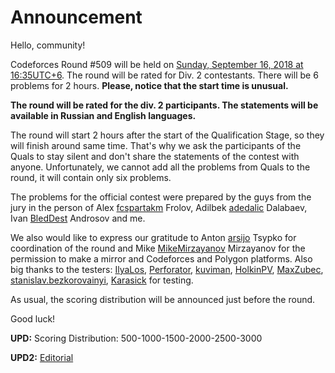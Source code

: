 # Announcement

Hello, community!

Codeforces Round #509 will be held on [Sunday, September 16, 2018 at 16:35UTC+6](https://codeforces.com/https://www.timeanddate.com/worldclock/fixedtime.html?day=16&month=9&year=2018&hour=13&min=35&sec=0&p1=166). The round will be rated for Div. 2 contestants. There will be 6 problems for 2 hours. **Please, notice that the start time is unusual.**

**The round will be rated for the div. 2 participants. The statements will be available in Russian and English languages.**

The round will start 2 hours after the start of the Qualification Stage, so they will finish around same time. That's why we ask the participants of the Quals to stay silent and don't share the statements of the contest with anyone. Unfortunately, we cannot add all the problems from Quals to the round, it will contain only six problems.

The problems for the official contest were prepared by the guys from the jury in the person of Alex [fcspartakm](https://codeforces.com/profile/fcspartakm "Candidate Master fcspartakm") Frolov, Adilbek [adedalic](https://codeforces.com/profile/adedalic "Master adedalic") Dalabaev, Ivan [BledDest](https://codeforces.com/profile/BledDest "Grandmaster BledDest") Androsov and me.

We also would like to express our gratitude to Anton [arsijo](https://codeforces.com/profile/arsijo "International Grandmaster arsijo") Tsypko for coordination of the round and Mike [MikeMirzayanov](https://codeforces.com/profile/MikeMirzayanov "Headquarters, MikeMirzayanov") Mirzayanov for the permission to make a mirror and Codeforces and Polygon platforms. Also big thanks to the testers: [IlyaLos](https://codeforces.com/profile/IlyaLos "International Master IlyaLos"), [Perforator](https://codeforces.com/profile/Perforator "Grandmaster Perforator"), [kuviman](https://codeforces.com/profile/kuviman "Master kuviman"), [HolkinPV](https://codeforces.com/profile/HolkinPV "Candidate Master HolkinPV"), [MaxZubec](https://codeforces.com/profile/MaxZubec "Candidate Master MaxZubec"), [stanislav.bezkorovainyi](https://codeforces.com/profile/stanislav.bezkorovainyi "Candidate Master stanislav.bezkorovainyi"), [Karasick](https://codeforces.com/profile/Karasick "Candidate Master Karasick") for testing.

As usual, the scoring distribution will be announced just before the round.

Good luck!

**UPD:** Scoring Distribution: 500-1000-1500-2000-2500-3000

**UPD2:** [Editorial](//codeforces.comTutorial_3_(en).md)

